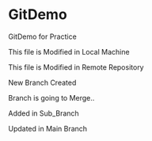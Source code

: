 # GitDemo
GitDemo for Practice


This file is Modified in Local Machine


This file is Modified in Remote Repository


New Branch Created


Branch is going to Merge..

Added in Sub_Branch

Updated in Main Branch
